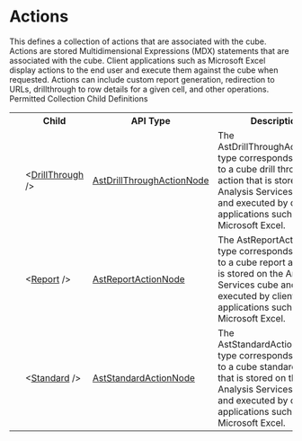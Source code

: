 # Actions

<div class="LanguageSummary"><div class ="SummaryItem">This defines a collection of actions that are associated with the cube. Actions are stored Multidimensional Expressions (MDX) statements that are associated with the cube. Client applications such as Microsoft Excel display actions to the end user and execute them against the cube when requested. Actions can include custom report generation, redirection to URLs, drillthrough to row details for a given cell, and other operations.</div></div><div class="SchemaBindingGroup"><div class="SchemaBindingGroupHeader">Permitted Collection Child Definitions</div><table id="SchemaBindingList" class="SchemaBindingList"><tbody><tr><th class="SchemaBindingIconColumnHeader">&nbsp;</th><th class="SchemaBindingNameColumnHeader">Child</th><th class="SchemaBindingTypeColumnHeader">API Type</th><th class="SchemaBindingSummaryColumnHeader">Description</th></tr><tr class="cd0"><td class="SchemaBindingIcon"><div class="NotRequired" /></td><td class="SchemaBindingName"><span class="punc">&lt;</span><a href=Varigence.Languages.Biml.Cube.Action.AstDrillThroughActionNode.html">DrillThrough</a><span class="punc"> /&gt;</span></td><td class="SchemaBindingType"><a href="../api-reference/Varigence.Languages.Biml.Cube.Action.AstDrillThroughActionNode.html">AstDrillThroughActionNode</a></td><td class="SchemaBindingSummary">The AstDrillThroughActionNode type corresponds directly to a cube drill through action that is stored on the Analysis Services cube and executed by client applications such as Microsoft Excel.</td></tr><tr class="cd1"><td class="SchemaBindingIcon"><div class="NotRequired" /></td><td class="SchemaBindingName"><span class="punc">&lt;</span><a href=Varigence.Languages.Biml.Cube.Action.AstReportActionNode.html">Report</a><span class="punc"> /&gt;</span></td><td class="SchemaBindingType"><a href="../api-reference/Varigence.Languages.Biml.Cube.Action.AstReportActionNode.html">AstReportActionNode</a></td><td class="SchemaBindingSummary">The AstReportActionNode type corresponds directly to a cube report action that is stored on the Analysis Services cube and executed by client applications such as Microsoft Excel.</td></tr><tr class="cd0"><td class="SchemaBindingIcon"><div class="NotRequired" /></td><td class="SchemaBindingName"><span class="punc">&lt;</span><a href=Varigence.Languages.Biml.Cube.Action.AstStandardActionNode.html">Standard</a><span class="punc"> /&gt;</span></td><td class="SchemaBindingType"><a href="../api-reference/Varigence.Languages.Biml.Cube.Action.AstStandardActionNode.html">AstStandardActionNode</a></td><td class="SchemaBindingSummary">The AstStandardActionNode type corresponds directly to a cube standard action that is stored on the Analysis Services cube and executed by client applications such as Microsoft Excel.</td></tr></tbody></table></div>